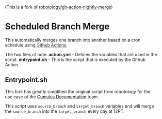 (This is a fork of [robotology/gh-action-nightly-merge](https://github.com/robotology/gh-action-nightly-merge))
# Scheduled Branch Merge

This automatically merges one branch into another based on a cron schedule using [Github Actions](https://github.com/features/actions).

The two files of note:
**action.yml** - Defines the variables that are used in the script.
**entrypoint.sh** - This is the script that is executed by the Github Action.

## Entrypoint.sh
This fork has greatly simplified the original script from robotology for the use case of the [Cumulus Documentation](github.com/cumulusnetworks/docs) team.

This script uses `source_branch` and `target_branch` variables and will merge the `source_branch` into the `target_branch` every day at 12PT.
